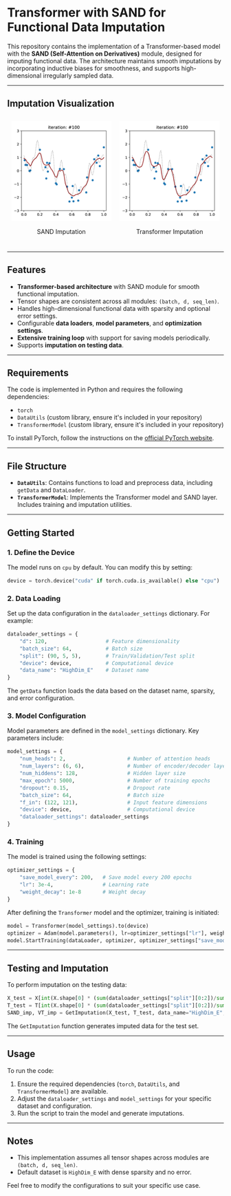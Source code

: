 # Transformer with SAND for Functional Data Imputation

This repository contains the implementation of a Transformer-based model with the **SAND (Self-Attention on Derivatives)** module, designed for imputing functional data. The architecture maintains smooth imputations by incorporating inductive biases for smoothness, and supports high-dimensional irregularly sampled data.

---

## Imputation Visualization

<div style="display: flex; justify-content: space-around; align-items: center;">

  <!-- SAND Imputation GIF -->
  <div style="text-align: center; margin: 10px;">
    <img src="SAND_imputation.gif" alt="SAND Imputation" width="300" height="auto">
    <p>SAND Imputation</p>
  </div>

  <!-- Standard Transformer Imputation GIF -->
  <div style="text-align: center; margin: 10px;">
    <img src="transformer_imputation.gif" alt="Transformer Imputation" width="300" height="auto">
    <p>Transformer Imputation</p>
  </div>

</div>

---

## Features

- **Transformer-based architecture** with SAND module for smooth functional imputation.
- Tensor shapes are consistent across all modules: `(batch, d, seq_len)`.
- Handles high-dimensional functional data with sparsity and optional error settings.
- Configurable **data loaders**, **model parameters**, and **optimization settings**.
- **Extensive training loop** with support for saving models periodically.
- Supports **imputation on testing data**.

---

## Requirements

The code is implemented in Python and requires the following dependencies:
- `torch`
- `DataUtils` (custom library, ensure it's included in your repository)
- `TransformerModel` (custom library, ensure it's included in your repository)

To install PyTorch, follow the instructions on the [official PyTorch website](https://pytorch.org/).

---

## File Structure

- **`DataUtils`**: Contains functions to load and preprocess data, including `getData` and `DataLoader`.
- **`TransformerModel`**: Implements the Transformer model and SAND layer. Includes training and imputation utilities.

---

## Getting Started

### **1. Define the Device**
The model runs on `cpu` by default. You can modify this by setting:
```python
device = torch.device("cuda" if torch.cuda.is_available() else "cpu")
```

### **2. Data Loading**
Set up the data configuration in the `dataloader_settings` dictionary. For example:
```python
dataloader_settings = {
    "d": 120,                   # Feature dimensionality
    "batch_size": 64,           # Batch size
    "split": (90, 5, 5),        # Train/Validation/Test split
    "device": device,           # Computational device
    "data_name": "HighDim_E"    # Dataset name
}
```
The `getData` function loads the data based on the dataset name, sparsity, and error configuration.

### **3. Model Configuration**
Model parameters are defined in the `model_settings` dictionary. Key parameters include:
```python
model_settings = {
    "num_heads": 2,                    # Number of attention heads
    "num_layers": (6, 6),              # Number of encoder/decoder layers
    "num_hiddens": 128,                # Hidden layer size
    "max_epoch": 5000,                 # Number of training epochs
    "dropout": 0.15,                   # Dropout rate
    "batch_size": 64,                  # Batch size
    "f_in": (122, 121),                # Input feature dimensions
    "device": device,                  # Computational device
    "dataloader_settings": dataloader_settings
}
```

### **4. Training**
The model is trained using the following settings:
```python
optimizer_settings = {
    "save_model_every": 200,   # Save model every 200 epochs
    "lr": 3e-4,                # Learning rate
    "weight_decay": 1e-8       # Weight decay
}
```
After defining the `Transformer` model and the optimizer, training is initiated:
```python
model = Transformer(model_settings).to(device)
optimizer = Adam(model.parameters(), lr=optimizer_settings["lr"], weight_decay=optimizer_settings["weight_decay"])
model.StartTraining(dataLoader, optimizer, optimizer_settings["save_model_every"], verbose=True)
```

---

## Testing and Imputation

To perform imputation on the testing data:
```python
X_test = X[int(X.shape[0] * (sum(dataloader_settings["split"][0:2])/sum(dataloader_settings["split"]))):]
T_test = T[int(X.shape[0] * (sum(dataloader_settings["split"][0:2])/sum(dataloader_settings["split"]))):]
SAND_imp, VT_imp = GetImputation(X_test, T_test, data_name="HighDim_E", sparsity="dense", error=False)
```
The `GetImputation` function generates imputed data for the test set.

---

## Usage

To run the code:
1. Ensure the required dependencies (`torch`, `DataUtils`, and `TransformerModel`) are available.
2. Adjust the `dataloader_settings` and `model_settings` for your specific dataset and configuration.
3. Run the script to train the model and generate imputations.

---

## Notes

- This implementation assumes all tensor shapes across modules are `(batch, d, seq_len)`.
- Default dataset is `HighDim_E` with dense sparsity and no error.

Feel free to modify the configurations to suit your specific use case.
